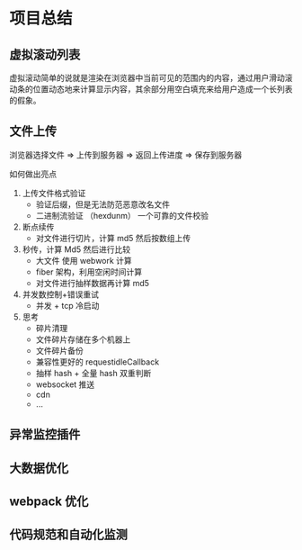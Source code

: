 # 项目总结

## 虚拟滚动列表

虚拟滚动简单的说就是渲染在浏览器中当前可见的范围内的内容，通过用户滑动滚动条的位置动态地来计算显示内容，其余部分用空白填充来给用户造成一个长列表的假象。

## 文件上传

浏览器选择文件 => 上传到服务器 => 返回上传进度 => 保存到服务器

如何做出亮点

1. 上传文件格式验证
   - 验证后缀，但是无法防范恶意改名文件
   - 二进制流验证 （hexdunm） 一个可靠的文件校验
2. 断点续传
   - 对文件进行切片，计算 md5 然后按数组上传
3. 秒传，计算 Md5 然后进行比较
   - 大文件 使用 webwork 计算
   - fiber 架构，利用空闲时间计算
   - 对文件进行抽样数据再计算 md5
4. 并发数控制+错误重试
   - 并发 + tcp 冷启动
5. 思考
   - 碎片清理
   - 文件碎片存储在多个机器上
   - 文件碎片备份
   - 兼容性更好的 requestidleCallback
   - 抽样 hash + 全量 hash 双重判断
   - websocket 推送
   - cdn
   - ...

## 异常监控插件

## 大数据优化

## webpack 优化

## 代码规范和自动化监测
